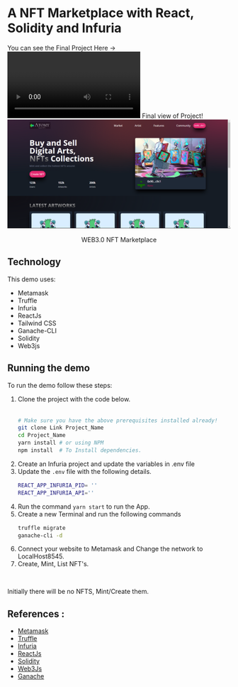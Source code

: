 # A NFT Marketplace with React, Solidity and Infuria

You can see the Final Project Here -> ![Demo](./screenshots/Demo.mp4)
Final view of Project! 
<img src="./screenshots/Demo1.png"/>
<center><figcaption>WEB3.0 NFT Marketplace</figcaption></center>

## Technology

This demo uses:

- Metamask
- Truffle
- Infuria
- ReactJs
- Tailwind CSS
- Ganache-CLI
- Solidity
- Web3js

## Running the demo

To run the demo follow these steps:

1. Clone the project with the code below.
    ```sh

    # Make sure you have the above prerequisites installed already!
    git clone Link Project_Name
    cd Project_Name 
    yarn install # or using NPM
    npm install  # To Install dependencies.
    ```
2. Create an Infuria project and update the variables in .env file
3. Update the `.env` file with the following details.
    ```sh
    REACT_APP_INFURIA_PID= ''
    REACT_APP_INFURIA_API=''
    ```
4. Run the command `yarn start` to run the App.
5. Create a new Terminal and run the following commands
    ```sh
    truffle migrate
    ganache-cli -d
    ```
5. Connect your website to Metamask and Change the network to LocalHost8545.
6. Create, Mint, List NFT's.  
<br/>

Initially there will be no NFTS, Mint/Create them.

## References :

- [Metamask](https://metamask.io/)
- [Truffle](https://trufflesuite.com/)
- [Infuria](https://infura.io/)
- [ReactJs](https://reactjs.org/)
- [Solidity](https://soliditylang.org/)
- [Web3Js](https://docs.ethers.io/v5/)
- [Ganache](https://trufflesuite.com/ganache/index.html)